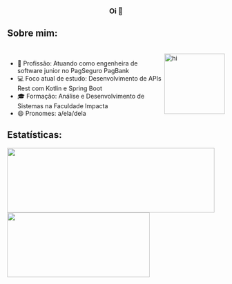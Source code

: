 ### <h3 align="center"> Oi 👋

## Sobre mim:

  <div  style="display: inline_block"><br>
  <img align="right" height="140" width="140" alt="hi" src="https://media.giphy.com/media/LmNwrBhejkK9EFP504/giphy.gif">
  </div>

- 🔭 Profissão:             Atuando como engenheira de software junior no PagSeguro PagBank
- 💻 Foco atual de estudo:  Desenvolvimento de APIs Rest com Kotlin e Spring Boot
- 🎓 Formação:              Análise e Desenvolvimento de Sistemas na Faculdade Impacta
- 😄 Pronomes:              a/ela/dela

## Estatísticas:

<div>
  <a href="https://github.com/CarolPera">
  <img height="150em" width="480em" src="https://github-readme-stats.vercel.app/api?username=CarolPera&show_icons=true&theme=omni&include_all_commits=true&count_private=true"/>
  <img height="150em" width="330em" src="https://github-readme-stats.vercel.app/api/top-langs/?username=CarolPera&layout=compact&langs_count=7&theme=omni"/>
</div>
